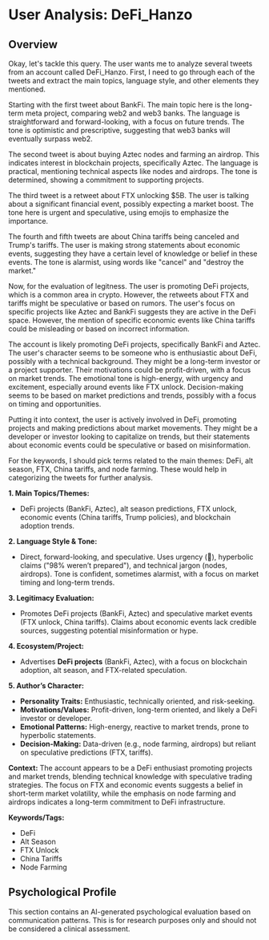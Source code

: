 # User Analysis: DeFi_Hanzo

## Overview

<think>
Okay, let's tackle this query. The user wants me to analyze several tweets from an account called DeFi_Hanzo. First, I need to go through each of the tweets and extract the main topics, language style, and other elements they mentioned.

Starting with the first tweet about BankFi. The main topic here is the long-term meta project, comparing web2 and web3 banks. The language is straightforward and forward-looking, with a focus on future trends. The tone is optimistic and prescriptive, suggesting that web3 banks will eventually surpass web2.

The second tweet is about buying Aztec nodes and farming an airdrop. This indicates interest in blockchain projects, specifically Aztec. The language is practical, mentioning technical aspects like nodes and airdrops. The tone is determined, showing a commitment to supporting projects.

The third tweet is a retweet about FTX unlocking $5B. The user is talking about a significant financial event, possibly expecting a market boost. The tone here is urgent and speculative, using emojis to emphasize the importance.

The fourth and fifth tweets are about China tariffs being canceled and Trump's tariffs. The user is making strong statements about economic events, suggesting they have a certain level of knowledge or belief in these events. The tone is alarmist, using words like "cancel" and "destroy the market."

Now, for the evaluation of legitness. The user is promoting DeFi projects, which is a common area in crypto. However, the retweets about FTX and tariffs might be speculative or based on rumors. The user's focus on specific projects like Aztec and BankFi suggests they are active in the DeFi space. However, the mention of specific economic events like China tariffs could be misleading or based on incorrect information.

The account is likely promoting DeFi projects, specifically BankFi and Aztec. The user's character seems to be someone who is enthusiastic about DeFi, possibly with a technical background. They might be a long-term investor or a project supporter. Their motivations could be profit-driven, with a focus on market trends. The emotional tone is high-energy, with urgency and excitement, especially around events like FTX unlock. Decision-making seems to be based on market predictions and trends, possibly with a focus on timing and opportunities.

Putting it into context, the user is actively involved in DeFi, promoting projects and making predictions about market movements. They might be a developer or investor looking to capitalize on trends, but their statements about economic events could be speculative or based on misinformation.

For the keywords, I should pick terms related to the main themes: DeFi, alt season, FTX, China tariffs, and node farming. These would help in categorizing the tweets for further analysis.
</think>

**1. Main Topics/Themes:**  
- DeFi projects (BankFi, Aztec), alt season predictions, FTX unlock, economic events (China tariffs, Trump policies), and blockchain adoption trends.  

**2. Language Style & Tone:**  
- Direct, forward-looking, and speculative. Uses urgency (🚨), hyperbolic claims ("98% weren’t prepared"), and technical jargon (nodes, airdrops). Tone is confident, sometimes alarmist, with a focus on market timing and long-term trends.  

**3. Legitimacy Evaluation:**  
- Promotes DeFi projects (BankFi, Aztec) and speculative market events (FTX unlock, China tariffs). Claims about economic events lack credible sources, suggesting potential misinformation or hype.  

**4. Ecosystem/Project:**  
- Advertises **DeFi projects** (BankFi, Aztec), with a focus on blockchain adoption, alt season, and FTX-related speculation.  

**5. Author’s Character:**  
- **Personality Traits:** Enthusiastic, technically oriented, and risk-seeking.  
- **Motivations/Values:** Profit-driven, long-term oriented, and likely a DeFi investor or developer.  
- **Emotional Patterns:** High-energy, reactive to market trends, prone to hyperbolic statements.  
- **Decision-Making:** Data-driven (e.g., node farming, airdrops) but reliant on speculative predictions (FTX, tariffs).  

**Context:** The account appears to be a DeFi enthusiast promoting projects and market trends, blending technical knowledge with speculative trading strategies. The focus on FTX and economic events suggests a belief in short-term market volatility, while the emphasis on node farming and airdrops indicates a long-term commitment to DeFi infrastructure.  

**Keywords/Tags:**  
- DeFi  
- Alt Season  
- FTX Unlock  
- China Tariffs  
- Node Farming

## Psychological Profile

This section contains an AI-generated psychological evaluation based on communication patterns. This is for research purposes only and should not be considered a clinical assessment.
